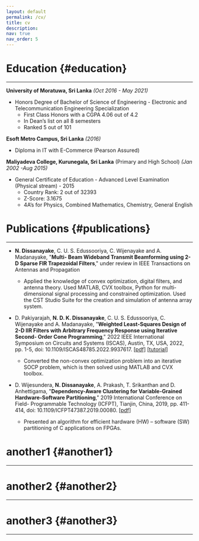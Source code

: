 ```yaml
---
layout: default
permalink: /cv/
title: cv
description: 
nav: true
nav_order: 5
---
```


# Education {#education}
___
__University of Moratuwa, Sri Lanka__ _(Oct 2016 - May 2021)_
- Honors Degree of Bachelor of Science of Engineering - Electronic and Telecommunication Engineering Specialization
  - First Class Honors with a CGPA 4.06 out of 4.2
  - In Dean’s list on all 8 semesters
  - Ranked 5 out of 101

__Esoft Metro Campus, Sri Lanka__ _(2016)_
- Diploma in IT with E-Commerce (Pearson Assured)

__Maliyadeva College, Kurunegala, Sri Lanka__ (Primary and High School) _(Jan 2002 -Aug 2015)_
- General Certificate of Education - Advanced Level Examination (Physical stream) - 2015
  - Country Rank: 2 out of 32393
  - Z-Score: 3.1675
  - 4A’s for Physics, Combined Mathematics, Chemistry, General English

# Publications {#publications}
___

* __N. Dissanayake__, C. U. S. Edussooriya, C. Wijenayake and A. Madanayake, "__Multi-
Beam Wideband Transmit Beamforming using 2-D Sparse FIR Trapezoidal Filters__," under review in IEEE 
Transactions on Antennas and Propagation
  * Applied the knowledge of convex optimization, digital filters, and
  antenna theory. Used MATLAB, CVX toolbox, Python for multi-dimensional signal processing and constrained
  optimization. Used the CST Studio Suite for the creation and simulation of antenna array system.

* D. Pakiyarajah, __N. D. K. Dissanayake__, C. U. S. Edussooriya, C. Wijenayake and A. Madanayake,
"__Weighted Least-Squares Design of 2-D IIR Filters with Arbitrary Frequency Response using Iterative Second-
Order Cone Programming__," 2022 IEEE International Symposium on Circuits and Systems (ISCAS), Austin, TX, USA,
2022, pp. 1-5, doi: 10.1109/ISCAS48785.2022.9937617.
[[pdf]](https://drive.google.com/file/d/1LHU2egwflD_wPyBtVeNSH6lYPqlumeAm/view)
[[tutorial]](https://drive.google.com/file/d/1E7M5ctkxV-C4oUsuvWN3gpyVQYP-Xh_N/view)
  * Converted the non-convex optimization problem into an iterative SOCP problem,
which is then solved using MATLAB and CVX toolbox.

* D. Wijesundera, __N. Dissanayake__, A. Prakash, T. Srikanthan and D. Anhettigama, "__Dependency-Aware
Clustering for Variable-Grained Hardware-Software Partitioning__," 2019 International Conference on Field-
Programmable Technology (ICFPT), Tianjin, China, 2019, pp. 411-414, doi: 10.1109/ICFPT47387.2019.00080.
[[pdf]](https://drive.google.com/file/d/1vtNaD3MGFhkxNma12EH2frdmsXDiAF6v/view)
  * Presented an algorithm for efficient hardware (HW) – software (SW) partitioning of C applications on FPGAs.

# another1 {#another1}
___

# another2 {#another2}
___

# another3 {#another3}
___
